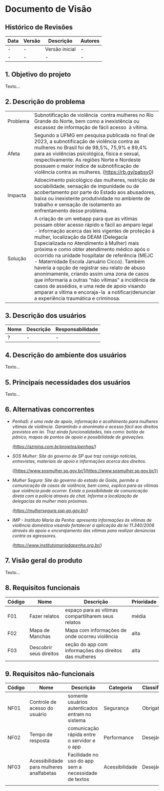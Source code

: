 # Documento de Visão

## Histórico de Revisões

| Data | Versão | Descrição | Autores |
| --- | --- | --- | --- |
| - | - | Versão inicial | - |
| - | - | - | - |

## 1. Objetivo do projeto

Texto...

## 2. Descrição do problema

|  |  |
| --- | --- |
| Problema | Subnotificação de violência  contra mulheres no Rio Grande do Norte, bem como a inexistência ou escassez de informação de fácil acesso  à vítima. |
| Afeta | Segundo a UFMG em pesquisa publicada no final de 2023, a subnotificação de violência contra as mulheres no Brasil foi de 98,5%, 75,9% e 89,4% para as violências psicológica, física e sexual, respectivamente. As regiões Norte e Nordeste possuem o maior índice de subnotificação de violência contra as mulheres. (https://rb.gy/pabsy0) |
| Impacta | Adoecimento psicológico das mulheres, restrição de sociabilidade, sensação de impunidade ou de acobertamento por parte do Estado aos abusadores, baixa ou inexistente produtividade no ambiente de trabalho e sensação de isolamento ao enfrentamento desse problema. |
| Solução | A criação de um webapp para que as vítimas possam obter acesso rápido e fácil ao amparo legal - informação acerca das leis vigentes de proteção à mulher, localização da DEAM (Delegacia Especializada no Atendimento à Mulher) mais próxima e como obter atendimento médico após o ocorrido na unidade hospitalar de referência (MEJC - Maternidade Escola Januário Cicco). Também haveria a opção de registrar seu relato de abuso anonimamente, criando assim uma zona de casos que informaria a outras “não vítimas” a incidência de casos de assédios, e uma rede de apoio visando amparar a vítima e encoraja-la  a notificar/denunciar a experiência traumática e criminosa. |

## 3. Descrição dos usuários

| Nome | Descrição | Responsabilidade |
| --- | --- | --- |
| ? | - | - |

## 4. Descrição do ambiente dos usuários

Texto...

## 5. Principais necessidades dos usuários

Texto...

## 6. Alternativas concorrentes

- *PenhaS: é uma rede de apoio, informação e acolhimento para mulheres vítimas de violência. Garantindo o anonimato e acesso fácil aos direitos previstos em lei. Traz ainda funcionalidades, tais como: botão de pânico, mapas de pontos de apoio e possibilidade de gravações.*
    
    *(https://azmina.com.br/projetos/penhas/)*
    
- *SOS Mulher: Site do governo de SP que traz consigo notícias, entrevistas, materiais de apoio e informações acerca dos direitos.*
    
    ([https://www.sosmulher.sp.gov.br/](https://www.sosmulher.sp.gov.br/))
    
- *Mulher Segura: Site do governo do estado de Goiás, permite a comunicação de casos de violência, bem como, explica para as vítimas que violência pode ocorrer. Existe a possibilidade de comunicação direta com a polícia através de chat. Informa a localização de delegacias da mulher mais próximas.*
    
    *(https://mulhersegura.ssp.go.gov.br/)*
    
- *IMP - Instituto Maria da Penha: apresenta informações às vítimas de violência doméstica visando fortalecer a aplicação da lei 11.340/2006 através do apoio e encorajamento das vítimas para realizar denúncias contra os agressores.*
    
    *(https://www.institutomariadapenha.org.br/)*
    

## 7. Visão geral do produto

Texto...

## 8. Requisitos funcionais

| Código | Nome | Descrição | Prioridade |
| --- | --- | --- | --- |
| F01 | Fazer relatos | espaço para as vítimas compartilharem seus relatos | média |
| F02 | Mapa de Manchas | Mapa com informações de onde ocorreu violência | alta |
| F03 | Descobrir seus direitos | seção do app com informações dos direitos das mulheres | alta |

## 9. Requisitos não-funcionais

| Código | Nome | Descrição | Categoria | Classificação |
| --- | --- | --- | --- | --- |
| NF01 | Controle de acesso do usuário | somente usuários autenticados entram no sistema | Segurança | Obrigatória |
| NF02 | Tempo de resposta | comunicação rápida entre o servidor e o app | Performance | Desejável |
| NF03 | Acessibilidade para mulheres analfabetas | Facilidade no uso do app sem a necessidade de textos | Acessibilidade | Desejável |
|  |  |  |  |  |